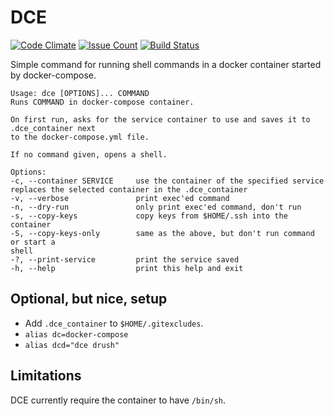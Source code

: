 DCE
===

[![Code Climate](https://codeclimate.com/github/xendk/dce/badges/gpa.svg)](https://codeclimate.com/github/xendk/dce)
[![Issue Count](https://codeclimate.com/github/xendk/dce/badges/issue_count.svg)](https://codeclimate.com/github/xendk/dce)
[![Build Status](https://travis-ci.org/xendk/dce.svg?branch=master)](https://travis-ci.org/xendk/dce)

Simple command for running shell commands in a docker container
started by docker-compose.

```shell
Usage: dce [OPTIONS]... COMMAND
Runs COMMAND in docker-compose container.

On first run, asks for the service container to use and saves it to .dce_container next
to the docker-compose.yml file.

If no command given, opens a shell.

Options:
-c, --container SERVICE     use the container of the specified service
replaces the selected container in the .dce_container
-v, --verbose               print exec'ed command
-n, --dry-run               only print exec'ed command, don't run
-s, --copy-keys             copy keys from $HOME/.ssh into the container
-S, --copy-keys-only        same as the above, but don't run command or start a
shell
-?, --print-service         print the service saved
-h, --help                  print this help and exit
```

Optional, but nice, setup
-------------------------

* Add `.dce_container` to `$HOME/.gitexcludes`.
* `alias dc=docker-compose`
* `alias dcd="dce drush"`

Limitations
-----------

DCE currently require the container to have `/bin/sh`.
